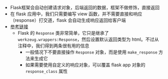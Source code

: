 - Flask框架会自动创建请求对象，后端返回的数据，框架不做修饰，直接返回
- 在 flask 应用中，我们只需要编写 view 函数，并不需要直接和响应（response）打交道，flask 会自动生成响应返回给客户端
- [参考链接](https://blog.csdn.net/weixin_44621343/article/details/117757244?ops_request_misc=&request_id=&biz_id=102&utm_term=Flask%20%E5%93%8D%E5%BA%94&utm_medium=distribute.pc_search_result.none-task-blog-2~all~sobaiduweb~default-3-117757244.142^v40^pc_rank_34_2,185^v2^control&spm=1018.2226.3001.4187)
  - Flask 的 `Response` 类非常简单，它只是继承了 `werkzeug.wrappers:Response`，然后设置默认返回类型为 html。不过从注释中，我们得到两条很有用的信息
    - 一般情况下不要直接操作 `Response` 对象，而是使用 `make_response` 方法来生成它
    - 如果需要使用自定义的响应对象，可以覆盖 flask app 对象的 `response_class` 属性

